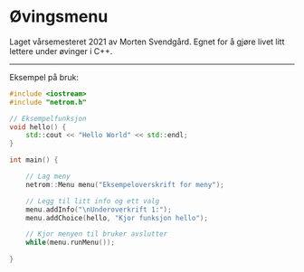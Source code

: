 # Øvingsmenu

Laget vårsemesteret 2021 av Morten Svendgård.
Egnet for å gjøre livet litt lettere under øvinger i C++.

-----------------

Eksempel på bruk:
```cpp
#include <iostream>
#include "netrom.h"

// Eksempelfunksjon
void hello() {
    std::cout << "Hello World" << std::endl;
}

int main() {

    // Lag meny
    netrom::Menu menu("Eksempeloverskrift for meny");

    // Legg til litt info og ett valg
    menu.addInfo("\nUnderoverkrift 1:");
    menu.addChoice(hello, "Kjor funksjon hello");

    // Kjor menyen til bruker avslutter
    while(menu.runMenu());
    
}
```
